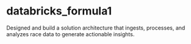 # databricks_formula1
Designed and build a solution architecture that ingests, processes, and analyzes race data to generate actionable insights.
